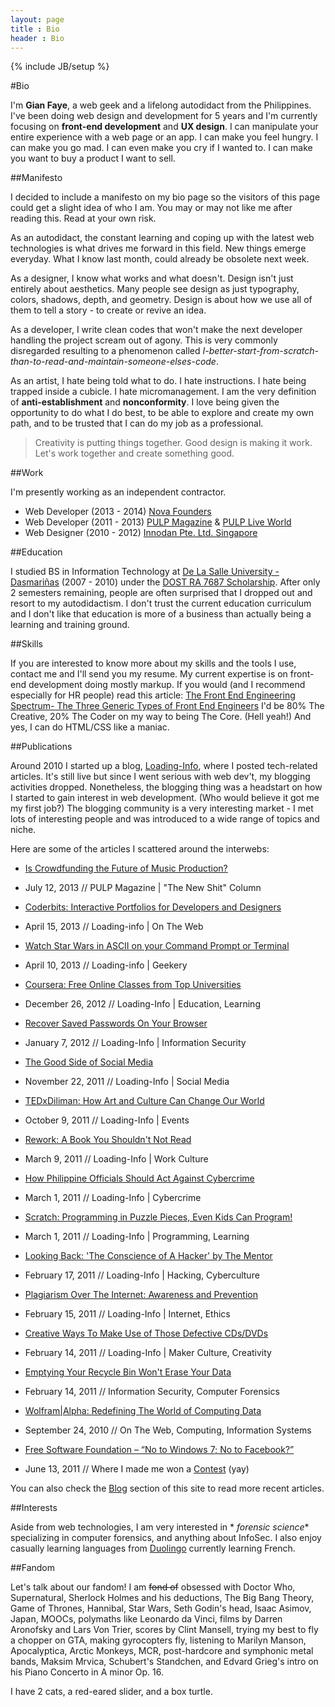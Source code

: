 ```yaml
---
layout: page
title : Bio
header : Bio
---
```

{% include JB/setup %}

#Bio

I'm **Gian Faye**, a web geek and a lifelong autodidact from the Philippines. I've been doing web design and development for 5 years and I'm currently focusing on **front-end development** and **UX design**. I can manipulate your entire experience with a web page or an app. I can make you feel hungry. I can make you go mad. I can even make you cry if I wanted to. I can make you want to buy a product I want to sell. 

##Manifesto

I decided to include a manifesto on my bio page so the visitors of this page could get a slight idea of who I am. You may or may not like me after reading this. Read at your own risk.

As an autodidact, the constant learning and coping up with the latest web technologies is what drives me forward in this field. New things emerge everyday. What I know last month, could already be obsolete next week.

As a designer, I know what works and what doesn't. Design isn't just entirely about aesthetics. Many people see design as just typography, colors, shadows, depth, and geometry. Design is about how we use all of them to tell a story - to create or revive an idea.

As a developer, I write clean codes that won't make the next developer handling the project scream out of agony. This is very commonly disregarded resulting to a phenomenon called *I-better-start-from-scratch-than-to-read-and-maintain-someone-elses-code*. 

As an artist, I hate being told what to do. I hate instructions. I hate being trapped inside a cubicle. I hate micromanagement. I am the very definition of **anti-establishment** and **nonconformity**. I love being given the opportunity to do what I do best, to be able to explore and create my own path, and to be trusted that I can do my job as a professional.

> Creativity is putting things together. Good design is making it work.
Let's work together and create something good.

##Work

I'm presently working as an independent contractor. 

* Web Developer (2013 - 2014) [Nova Founders](http://novafounders.com)
* Web Developer (2011 - 2013) [PULP Magazine](http://pulpmagazinelive.com) & [PULP Live World](http://pulpliveworld.com)
* Web Designer  (2010 - 2012) [Innodan Pte. Ltd. Singapore](http://www.innodan.com/)

##Education

I studied BS in Information Technology at [De La Salle University - Dasmariñas](http://www.dlsud.edu.ph/) (2007 - 2010) under the [DOST RA 7687 Scholarship](http://region4a.dost.gov.ph/databases/scho_details.php?studid=2897). After only 2 semesters remaining, people are often surprised that I dropped out and resort to my autodidactism. I don't trust the current education curriculum and I don't like that education is more of a business than actually being a learning and training ground. 

##Skills

If you are interested to know more about my skills and the tools I use, contact me and I'll send you my resume. My current expertise is on front-end development doing mostly markup. If you would (and I recommend especially for HR people) read this article: [The Front End Engineering Spectrum- The Three Generic Types of Front End Engineers](http://htmlcssjavascript.com/web/the-front-end-engineering-spectrum-the-three-generic-types-of-front-end-engineers/) I'd be 80% The Creative, 20% The Coder on my way to being The Core. (Hell yeah!) And yes, I can do HTML/CSS like a maniac.

##Publications

Around 2010 I started up a blog, [Loading-Info](http://the.loading-info.net), where I posted tech-related articles. It's still live but since I went serious with web dev't, my blogging activities dropped. Nonetheless, the blogging thing was a headstart on how I started to gain interest in web development. (Who would believe it got me my first job?) The blogging community is a very interesting market - I met lots of interesting people and was introduced to a wide range of topics and niche.

Here are some of the articles I scattered around the interwebs:

* [Is Crowdfunding the Future of Music Production?](http://pulpmagazinelive.com/column/new-shit/crowdfunding-future-of-music-production)
* July 12, 2013 // PULP Magazine | "The New Shit" Column

* [Coderbits: Interactive Portfolios for Developers and Designers](http://the.loading-info.net/2013/04/coderbits-interactive-portfolios.html)
* April 15, 2013 // Loading-info | On The Web

* [Watch Star Wars in ASCII on your Command Prompt or Terminal](http://the.loading-info.net/2013/04/watch-star-wars-in-ascii.html)
* April 10, 2013 // Loading-info | Geekery

* [Coursera: Free Online Classes from Top Universities](http://the.loading-info.net/2012/12/coursera-free-online-courses.html)
* December 26, 2012 // Loading-Info | Education, Learning

* [Recover Saved Passwords On Your Browser](http://the.loading-info.net/2012/01/recover-saved-passwords-on-your-browser.html)
* January 7, 2012 // Loading-Info | Information Security

* [The Good Side of Social Media](http://the.loading-info.net/2011/11/lolo-luis-missing-case-solved-good-side.html)
* November 22, 2011 // Loading-Info | Social Media

* [TEDxDiliman: How Art and Culture Can Change Our World](http://the.loading-info.net/2011/10/tedxdiliman-how-art-and-culture-can.html)
* October 9, 2011 // Loading-Info | Events

* [Rework: A Book You Shouldn't Not Read](http://the.loading-info.net/2011/03/rework-book-you-shouldnt-not-read.html)
* March 9, 2011 // Loading-Info | Work Culture

* [How Philippine Officials Should Act Against Cybercrime](http://the.loading-info.net/2011/03/how-philippine-officials-should-act.html)
* March 1, 2011 // Loading-Info | Cybercrime

* [Scratch: Programming in Puzzle Pieces, Even Kids Can Program!](http://the.loading-info.net/2011/02/scratch-programming-in-puzzle-pieces.html)
* March 1, 2011 // Loading-Info | Programming, Learning

* [Looking Back: 'The Conscience of A Hacker' by The Mentor](http://the.loading-info.net/2011/02/looking-back-conscience-of-hacker-by.html)
* February 17, 2011 // Loading-Info | Hacking, Cyberculture

* [Plagiarism Over The Internet: Awareness and Prevention](http://the.loading-info.net/2011/02/plagiarism-over-internet-awareness-and.html)
* February 15, 2011 // Loading-Info | Internet, Ethics

* [Creative Ways To Make Use of Those Defective CDs/DVDs](http://the.loading-info.net/2011/02/creative-ways-to-make-use-of-those.html)
* February 14, 2011 // Loading-Info | Maker Culture, Creativity

* [Emptying Your Recycle Bin Won't Erase Your Data](http://the.loading-info.net/2011/02/emptying-your-recycle-bin-wont-erase.html)
* February 14, 2011 // Information Security, Computer Forensics

* [Wolfram|Alpha: Redefining The World of Computing Data](http://the.loading-info.net/2010/09/wolframalpha-redefining-world-of.html)
* September 24, 2010 // On The Web, Computing, Information Systems

* [Free Software Foundation – “No to Windows 7; No to Facebook?”](http://www.blogengage.com/blogger/free-software-foundation-no-to-windows-7-no-to-facebook/)
* June 13, 2011 // Where I made me won a [Contest](http://www.blogengage.com/blogger/the-june-2011-blogger-spotlight-winners/) (yay)

You can also check the [Blog](/posts) section of this site to read more recent articles.

##Interests

Aside from web technologies, I am very interested in * *forensic science** specializing in computer forensics, and anything about InfoSec. I also enjoy casually learning languages from [Duolingo](http://duolingo.com) currently learning French.

##Fandom

Let's talk about our fandom! I am <s>fond of</s> obsessed with Doctor Who, Supernatural, Sherlock Holmes and his deductions, The Big Bang Theory, Game of Thrones, Hannibal, Star Wars, Seth Godin's head, Isaac Asimov, Japan, MOOCs, polymaths like Leonardo da Vinci, films by Darren Aronofsky and Lars Von Trier, scores by Clint Mansell, trying my best to fly a chopper on GTA, making gyrocopters fly, listening to Marilyn Manson, Apocalyptica, Arctic Monkeys, MCR, post-hardcore and symphonic metal bands, Maksim Mrvica, Schubert's Standchen, and Edvard Grieg's intro on his Piano Concerto in A minor Op. 16. 

I have 2 cats, a red-eared slider, and a box turtle.

